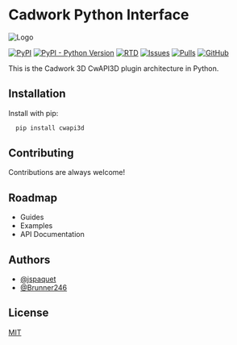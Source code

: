 # Cadwork Python Interface

![Logo](https://filehost.cadwork.ca/cadwork_logo.png)

[![PyPI](https://img.shields.io/pypi/v/cwapi3d)](https://pypi.python.org/pypi/cwapi3d/)
[![PyPI - Python Version](https://img.shields.io/pypi/pyversions/cwapi3d)](https://pypi.python.org/pypi/cwapi3d/)
[![RTD](https://img.shields.io/readthedocs/cwapi3dpython)](https://python.cadwork.dev)
[![Issues](https://img.shields.io/github/issues/cwapi3d/cwapi3dpython)](https://github.com/cwapi3d/cwapi3dpython/issues)
[![Pulls](https://img.shields.io/github/issues-pr/cwapi3d/cwapi3dpython)](https://github.com/cwapi3d/cwapi3dpython/pulls)
[![GitHub](https://img.shields.io/github/license/cwapi3d/cwapi3dpython)](https://choosealicense.com/licenses/mit/)

This is the Cadwork 3D CwAPI3D plugin architecture in Python.

## Installation

Install with pip:

```bash
  pip install cwapi3d
```
    
## Contributing

Contributions are always welcome!
  
## Roadmap

- Guides
- Examples
- API Documentation
  
## Authors

- [@jspaquet](https://github.com/jspaquet)
- [@Brunner246](https://github.com/Brunner246)
  
## License

[MIT](https://choosealicense.com/licenses/mit/)
